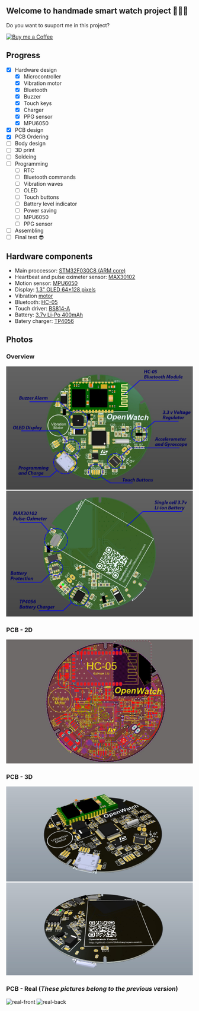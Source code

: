 ## Welcome to handmade smart watch project ✋🏻😃
Do you want to suuport me in this project?

<p align="left">
  <a href="http://smotlaq.ir/LQgQF">
  <img src="https://raw.githubusercontent.com/SMotlaq/LoRa/master/bmc.png" width="200" alt="Buy me a Coffee"/>
  </a>
</p>

## Progress
- [x] Hardware design
  - [x] Microcontroller
  - [x] Vibration motor
  - [x] Bluetooth
  - [x] Buzzer
  - [x] Touch keys
  - [x] Charger
  - [X] PPG sensor
  - [X] MPU6050
- [X] PCB design
- [X] PCB Ordering
- [ ] Body design
- [ ] 3D print
- [ ] Soldeing
- [ ] Programming
  - [ ] RTC
  - [ ] Bluetooth commands
  - [ ] Vibration waves
  - [ ] OLED
  - [ ] Touch buttons
  - [ ] Battery level indicator
  - [ ] Power saving
  - [ ] MPU6050
  - [ ] PPG sensor
- [ ] Assembling
- [ ] Final test 😎

## Hardware components
 * Main proccessor: [STM32F030C8 (ARM core)](https://www.javanelec.com/Shops/ProductDetail/24347)
 * Heartbeat and pulse oximeter sensor: [MAX30102](https://www.aliexpress.com/item/1005001863759524.html?spm=a2g0o.productlist.0.0.6b035ffbNirD5e&algo_pvid=579c2689-3578-4e82-948e-484fa9c52af9&algo_exp_id=579c2689-3578-4e82-948e-484fa9c52af9-0)
 * Motion sensor: [MPU6050](http://skytech.ir/product_details.aspx?ID_Parts=2830&MPU6050)
 * Display: [1.3" OLED 64*128 pixels](http://skytech.ir/product_details.aspx?ID_Parts=2006&1.3-inch-I2C-OLED-SSD1306-Module)
 * Vibration [motor](https://www.javanelec.com/Shops/ProductDetail/38512)
 * Bluetooth: [HC-05](https://www.javanelec.com/Shops/ProductDetail/30407)
 * Touch driver: [BS814-A](https://micromodern.ir/shop/touch-key-ic/bs814a-1-msop10/)
 * Battery: [3.7v Li-Po 400mAh](https://micmodshop.ir/eshop/battery-products/batteries/battery-lithium-polymer-3-7v-400mah-custom-00/)
 * Batery charger: [TP4056](http://skytech.ir/product_details.aspx?ID_Parts=9929&TP4056%20SOP8)

## Photos

### Overview
![overview-front](photos/Pic38.jpg?raw=true "Overview - Front")
![overview-back](photos/Pic39.jpg?raw=true "Overview - Back")
### PCB - 2D
![2D](photos/Pic33.jpg?raw=true "2D view of main PCB - both layers")
### PCB - 3D
![3D-front](photos/Pic36.jpg?raw=true "3D view of main PCB - front")
![3D-back](photos/Pic37.jpg?raw=true "3D view of main PCB - back")
### PCB - Real (***These pictures belong to the previous version***)
![real-front](photos/Pic32.jpg?raw=true "Real PCB view - front")
![real-back](photos/Pic31.jpg?raw=true "Real PCB view - back")
